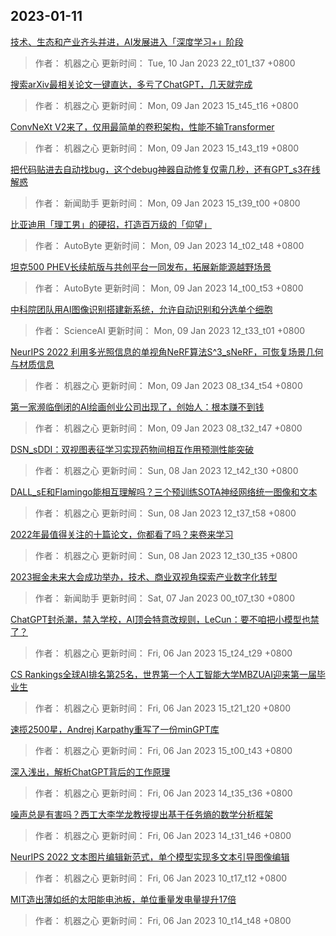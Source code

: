 
## 2023-01-11

 [技术、生态和产业齐头并进，AI发展进入「深度学习+」阶段](https://www.jiqizhixin.com/articles/2023-01-10)

> 作者： 机器之心  更新时间： Tue, 10 Jan 2023 22_t01_t37 +0800

 [搜索arXiv最相关论文一键直达，多亏了ChatGPT，几天就完成](https://www.jiqizhixin.com/articles/2023-01-09-8)

> 作者： 机器之心  更新时间： Mon, 09 Jan 2023 15_t45_t16 +0800

 [ConvNeXt V2来了，仅用最简单的卷积架构，性能不输Transformer](https://www.jiqizhixin.com/articles/2023-01-09-7)

> 作者： 机器之心  更新时间： Mon, 09 Jan 2023 15_t43_t19 +0800

 [把代码贴进去自动找bug，这个debug神器自动修复仅需几秒，还有GPT_s3在线解惑](https://www.jiqizhixin.com/articles/2023-01-09-6)

> 作者： 新闻助手  更新时间： Mon, 09 Jan 2023 15_t39_t00 +0800

 [比亚迪用「理工男」的硬招，打造百万级的「仰望」](https://www.jiqizhixin.com/articles/2023-01-09-5)

> 作者： AutoByte  更新时间： Mon, 09 Jan 2023 14_t02_t48 +0800

 [坦克500 PHEV长续航版与共创平台一同发布，拓展新能源越野场景](https://www.jiqizhixin.com/articles/2023-01-09-4)

> 作者： AutoByte  更新时间： Mon, 09 Jan 2023 14_t00_t53 +0800

 [中科院团队用AI图像识别搭建新系统，允许自动识别和分选单个细胞](https://www.jiqizhixin.com/articles/2023-01-09-3)

> 作者： ScienceAI  更新时间： Mon, 09 Jan 2023 12_t33_t01 +0800

 [NeurIPS 2022   利用多光照信息的单视角NeRF算法S^3_sNeRF，可恢复场景几何与材质信息](https://www.jiqizhixin.com/articles/2023-01-09-2)

> 作者： 机器之心  更新时间： Mon, 09 Jan 2023 08_t34_t54 +0800

 [第一家濒临倒闭的AI绘画创业公司出现了，创始人：根本赚不到钱](https://www.jiqizhixin.com/articles/2023-01-09)

> 作者： 机器之心  更新时间： Mon, 09 Jan 2023 08_t32_t47 +0800

 [DSN_sDDI：双视图表征学习实现药物间相互作用预测性能突破](https://www.jiqizhixin.com/articles/2023-01-08-3)

> 作者： 机器之心  更新时间： Sun, 08 Jan 2023 12_t42_t30 +0800

 [DALL_sE和Flamingo能相互理解吗？三个预训练SOTA神经网络统一图像和文本](https://www.jiqizhixin.com/articles/2023-01-08-2)

> 作者： 机器之心  更新时间： Sun, 08 Jan 2023 12_t37_t58 +0800

 [2022年最值得关注的十篇论文，你都看了吗？来卷来学习](https://www.jiqizhixin.com/articles/2023-01-08)

> 作者： 机器之心  更新时间： Sun, 08 Jan 2023 12_t30_t35 +0800

 [2023掘金未来大会成功举办，技术、商业双视角探索产业数字化转型](https://www.jiqizhixin.com/articles/2023-01-07)

> 作者： 新闻助手  更新时间： Sat, 07 Jan 2023 00_t07_t30 +0800

 [ChatGPT封杀潮，禁入学校，AI顶会特意改规则，LeCun：要不咱把小模型也禁了？](https://www.jiqizhixin.com/articles/2023-01-06-9)

> 作者： 机器之心  更新时间： Fri, 06 Jan 2023 15_t24_t29 +0800

 [CS Rankings全球AI排名第25名，世界第一个人工智能大学MBZUAI迎来第一届毕业生](https://www.jiqizhixin.com/articles/2023-01-06-8)

> 作者： 机器之心  更新时间： Fri, 06 Jan 2023 15_t21_t20 +0800

 [速揽2500星，Andrej Karpathy重写了一份minGPT库](https://www.jiqizhixin.com/articles/2023-01-06-7)

> 作者： 机器之心  更新时间： Fri, 06 Jan 2023 15_t00_t43 +0800

 [深入浅出，解析ChatGPT背后的工作原理](https://www.jiqizhixin.com/articles/2023-01-06-6)

> 作者： 机器之心  更新时间： Fri, 06 Jan 2023 14_t35_t36 +0800

 [噪声总是有害吗？西工大李学龙教授提出基于任务熵的数学分析框架](https://www.jiqizhixin.com/articles/2023-01-06-5)

> 作者： 机器之心  更新时间： Fri, 06 Jan 2023 14_t31_t46 +0800

 [NeurIPS 2022   文本图片编辑新范式，单个模型实现多文本引导图像编辑](https://www.jiqizhixin.com/articles/2023-01-06-3)

> 作者： 机器之心  更新时间： Fri, 06 Jan 2023 10_t17_t12 +0800

 [MIT造出薄如纸的太阳能电池板，单位重量发电量提升17倍](https://www.jiqizhixin.com/articles/2023-01-06-2)

> 作者： 机器之心  更新时间： Fri, 06 Jan 2023 10_t14_t48 +0800
